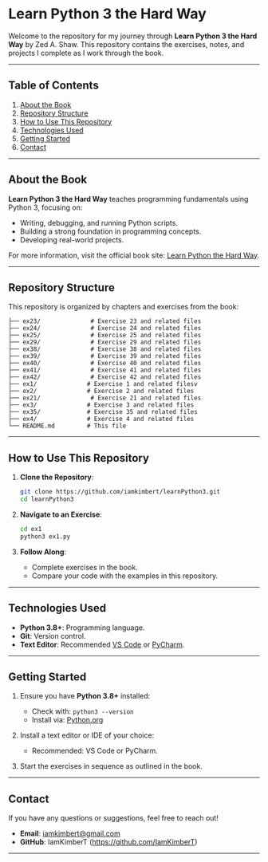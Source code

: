 # **Learn Python 3 the Hard Way**

Welcome to the repository for my journey through **Learn Python 3 the Hard Way** by Zed A. Shaw. This repository contains the exercises, notes, and projects I complete as I work through the book.

---

## **Table of Contents**
1. [About the Book](#about-the-book)
2. [Repository Structure](#repository-structure)
3. [How to Use This Repository](#how-to-use-this-repository)
4. [Technologies Used](#technologies-used)
5. [Getting Started](#getting-started)
6. [Contact](#contact)

---

## **About the Book**

**Learn Python 3 the Hard Way** teaches programming fundamentals using Python 3, focusing on:
- Writing, debugging, and running Python scripts.
- Building a strong foundation in programming concepts.
- Developing real-world projects.

For more information, visit the official book site: [Learn Python the Hard Way](https://learnpythonthehardway.org/).

---

## **Repository Structure**

This repository is organized by chapters and exercises from the book:

```
├── ex23/              # Exercise 23 and related files
├── ex24/              # Exercise 24 and related files
├── ex25/              # Exercise 25 and related files
├── ex29/              # Exercise 29 and related files
├── ex38/              # Exercise 38 and related files
├── ex39/              # Exercise 39 and related files
├── ex40/              # Exercise 40 and related files
├── ex41/              # Exercise 41 and related files
├── ex42/              # Exercise 42 and related files
├── ex1/              # Exercise 1 and related filesv
├── ex2/              # Exercise 2 and related files
├── ex21/              # Exercise 21 and related files
├── ex3/              # Exercise 3 and related files
├── ex35/             # Exercise 35 and related files
├── ex4/              # Exercise 4 and related files
└── README.md         # This file
```

---

## **How to Use This Repository**

1. **Clone the Repository**:
   ```bash
   git clone https://github.com/iamkimbert/learnPython3.git
   cd learnPython3
   ```

2. **Navigate to an Exercise**:
   ```bash
   cd ex1
   python3 ex1.py
   ```

3. **Follow Along**:
   - Complete exercises in the book.
   - Compare your code with the examples in this repository.

---

## **Technologies Used**
- **Python 3.8+**: Programming language.
- **Git**: Version control.
- **Text Editor**: Recommended [VS Code](https://code.visualstudio.com/) or [PyCharm](https://www.jetbrains.com/pycharm/).

---

## **Getting Started**

1. Ensure you have **Python 3.8+** installed:
   - Check with: `python3 --version`
   - Install via: [Python.org](https://www.python.org/)

2. Install a text editor or IDE of your choice:
   - Recommended: VS Code or PyCharm.

3. Start the exercises in sequence as outlined in the book.

---

## **Contact**

If you have any questions or suggestions, feel free to reach out!

- **Email**: iamkimbert@gmail.com
- **GitHub**: IamKimberT (https://github.com/IamKimberT)

---
